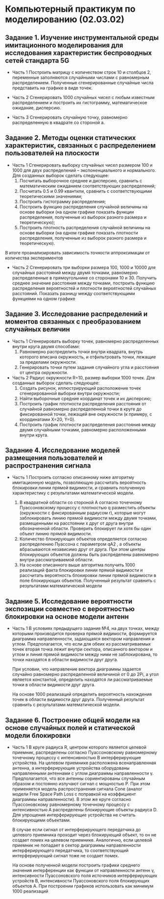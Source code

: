 # Компьютерный практикум по моделированию (02.03.02)


## Задание 1. Изучение инструментальной среды имитационного моделирования для исследования характеристик беспроводных сетей стандарта 5G

- Часть 1 Построить матрицу c количеством строк 10 и столбцов 2, переменные заполняются случайными числами с равномерным распределением.
Полученные сгенерированные случайные числа представить на графике в виде точек.

- Часть 2 Сгенерировать 1000 случайных чисел с любым известным распределением и построить их гистограмму, математическое ожидание, дисперсию.

- Часть 3 Сгенерировать случайную точку, равномерно распределенную в квадрате со стороной а.

## Задание 2. Методы оценки статических характеристик, связанных с распределением пользователей на плоскости

- Часть 1 Сгенерировать выборку случайных чисел размером 100 и 1000 для двух распределений – экспоненциального и нормального. Для созданных выборок сделать следующее:
    1. Посчитать выборочное среднее и дисперсию, сравнить с математическим ожиданием соответствующих распределений;
    2. Посчитать 0.5 и 0.99 квантили, сравнить с соответствующими теоретическими значениями;
    3. Построить гистограмму распределения;
    4. Построить функцию распределения случайной величины на основе выборки (на одном графике показать функции распределения,
полученные из выборок разного размера и теоретическую);
    5. Построить плотность распределения случайной величины на основе выборки (на одном графике показать плотности распределения, полученные из выборок разного размера и теоретическую).

В итоге проанализировать зависимость точности аппроксимации от
количества экспериментов

- Часть 2 Сгенерировать три выборки размера 100, 1000 и 10000 для случайных расстояний между двумя точками, равномерно распределенные в прямоугольнике со сторонами 10 и 30. Получить среднее значение
расстояния между точками, построить функцию распределения вероятностей и плотности вероятностей случайных расстояний. Показать разницу между соответствующими функциями на одном графике


## Задание 3. Исследование распределений и моментов связанных с преобразованием случайных величин

- Часть 1 Сгенерировать выборку точек, равномерно распределенных внутри круга двумя способами:
    1. Равномерно распределить точки внутри квадрата, внутрь которого
    вписана окружность, и отфильтровать точки, лежащие за пределами
    окружности.
    2. Генерировать точки путем задания случайного угла и расстояния от
    центра окружности.
- Часть 2 Радиус окружности R=10, размер выборки 1000 точек. Для созданных выборок сделать следующее:
    1. Создать рисунок, иллюстрирующий расположение точек
    сгенерированной выборки внутри окружности;
    2. Найти выборочные средние координат точек и их дисперсию;
    3. Построить график плотности распределения расстояния от случайной
    равномерно распределенной точки в круге до фиксированной точки,
    лежащей вне окружности (к примеру, с координатами X=20, Y=0).
    4. Построить график плотности распределения расстояния между двумя
    случайными точками, равномерно расположенными внутри круга.

## Задание 4. Исследование моделей размещения пользователей и распространения сигнала
- Часть 1 Построить согласно описанному ниже алгоритму имитационную модель,
позволяющую рассчитать вероятность блокировки линии прямой
видимости, и сравнить полученную характеристику с результатами
математической модели.

    1. В квадратной области со стороной А согласно точечному
    Пуассоновскому процессу с плотностью q разместить объекты
    (окружности с фиксированным радиусом r), которые могут
    заблокировать линию прямой видимости между двумя точками,
    размещенными на расстоянии x друг от друга внутри обозначенной
    области. Проверить блокирует ли хотя бы один объект линию
    прямой видимости.
    2. Количество блокирующих объектов определяется согласно
    распределению Пуассона с параметром qA2
    , а объекты
    вбрасываются независимо друг от друга. При этом центры
    блокирующих объектов должны быть распределены равномерно
    внутри рассматриваемой области.
    3. На основе описанного выше алгоритма получить 1000 реализаций
    факта блокировки линии прямой видимости и рассчитать
    вероятность блокировки линии прямой видимости в поле
    блокирующих объектов. Полученный результат сравнить с
    результатами математической модели

## Задание 5. Исследование вероятности экспозиции совместно с вероятностью блокировки на основе модели антенн

- Часть 1 В условиях предыдущего задания №4, на двух точках, между которыми
производится проверка прямой видимости, формируется диаграмма
направленности, задающаяся вектором направления и углом.
Предполагается, что если для обеих из рассматриваемых точек вторая точка
лежит внутри сектора, описанного вектором и углом и линия прямой
видимости между ними не заблокирована, то точки находятся в области
видимости друг друга.

    При условии, что направление вектора диаграммы задается случайно
    равномерно распределенной величиной от 0 до 2Pi, а угол является
    константой, определить находятся ли рассматриваемые точки в области
    видимости друг друга.

    На основе 1000 реализаций определить вероятность нахождения
    точек в области видимости друг друга. Полученный результат сравнить с
    результатами математической модели.

## Задание 6. Построение общей модели на основе случайных полей и статической модели блокировки

- Часть 1 В круге радиуса R, центром которого является целевой приемник,
распределены согласно Пуассоновскому равномерному точечному
процессу с интенсивностью B интерферирующие устройства. На целевом
приемнике расположена всенаправленная антенна, а интерферирующие
устройства оборудованы направленными антеннами с углом диаграммы
направленности γ. Предполагается, что все антенны сориентированы
случайным образом и постоянно излучают сигнал с мощностью P. При этом
применяется модель распространения сигнала Cone (аналог модели Free
Space Path Loss с поправкой на коэффициент диаграммы направленности).
В этом же круге согласно Пуассоновскому равномерному точечному
процессу с интенсивностью A распределены блокирующие объекты
радиуса D. Для упрощения интерферирующие устройства не считать
блокирующими объектами.

    В случае если сигнал от интерферирующего передатчика до целевого
    приемника проходит через блокирующий объект, то он не создает помех на
    целевом приемнике. Аналогично, если целевой приемник не попадает в
    сектор диаграммы направленности интерферирующего передатчика, то
    соответствующий интерферирующий сигнал тоже не создает помех.

    На основе полученной модели построить графики среднего значения
    интерференции как функции от направленности антенн γ, интенсивности
    Пуассоновского поля источников интерферирующих устройств B,
    интенсивности Пуассоновского поля блокирующих объектов A. При
    построении графиков использовать как минимум 1000 реализаций